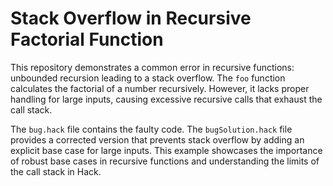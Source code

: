 # Stack Overflow in Recursive Factorial Function

This repository demonstrates a common error in recursive functions: unbounded recursion leading to a stack overflow.  The `foo` function calculates the factorial of a number recursively.  However, it lacks proper handling for large inputs, causing excessive recursive calls that exhaust the call stack.

The `bug.hack` file contains the faulty code. The `bugSolution.hack` file provides a corrected version that prevents stack overflow by adding an explicit base case for large inputs.  This example showcases the importance of robust base cases in recursive functions and understanding the limits of the call stack in Hack.